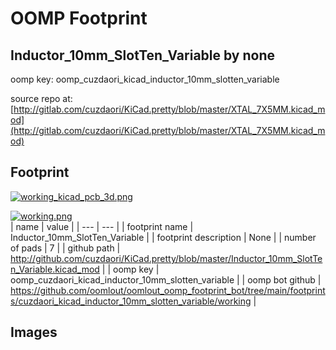 # OOMP Footprint  
## Inductor_10mm_SlotTen_Variable  by none  
  
oomp key: oomp_cuzdaori_kicad_inductor_10mm_slotten_variable  
  
source repo at: [http://gitlab.com/cuzdaori/KiCad.pretty/blob/master/XTAL_7X5MM.kicad_mod](http://gitlab.com/cuzdaori/KiCad.pretty/blob/master/XTAL_7X5MM.kicad_mod)  
## Footprint  
  
[![working_kicad_pcb_3d.png](working_kicad_pcb_3d_600.png)](working_kicad_pcb_3d.png)  
  
[![working.png](working_600.png)](working.png)  
| name | value | 
| --- | --- | 
| footprint name | Inductor_10mm_SlotTen_Variable | 
| footprint description | None | 
| number of pads | 7 | 
| github path | http://github.com/cuzdaori/KiCad.pretty/blob/master/Inductor_10mm_SlotTen_Variable.kicad_mod | 
| oomp key | oomp_cuzdaori_kicad_inductor_10mm_slotten_variable | 
| oomp bot github | https://github.com/oomlout/oomlout_oomp_footprint_bot/tree/main/footprints/cuzdaori_kicad_inductor_10mm_slotten_variable/working | 
## Images  
